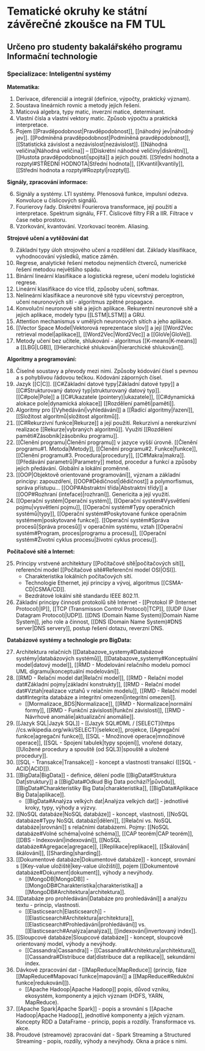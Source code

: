 # Tematické okruhy ke státní závěrečné zkoušce na FM TUL

## Určeno pro studenty bakalářského programu Informační technologie

### Specializace: Inteligentní systémy

**Matematika:**

1. Derivace, diferenciál a integrál (definice, výpočty, praktický význam).
2. Soustava lineárních rovnic a metody jejich řešení.
3. Maticová algebra, typy matic, inverzní matice, determinant.
4. Vlastní čísla a vlastní vektory matic. Způsob výpočtu a praktická interpretace.
5. Pojem [[Pravděpodobnost|Pravděpodobnost]], [[náhodný jev|náhodný jev]]. [[Podmíněná pravděpodobnost|Podmíněná pravděpodobnost]], [[Statistická závislost a nezávislost|nezávislost]]. [[Náhodná veličina|Náhodná veličina]] – [[Diskrétní náhodné veličiny|diskrétní]], [[Hustota pravděpodobnosti|spojitá]] a jejich použití. [[Střední hodnota a rozptyl#STŘEDNÍ HODNOTA|Střední hodnota]], [[Kvantil|kvantily]], [[Střední hodnota a rozptyl#Rozptyl|rozptyl]].

**Signály, zpracování informace:**  

6. Signály a systémy. LTI systémy. Přenosová funkce, impulsní odezva. Konvoluce u číslicových signálů.  
7. Fourierovy řady. Diskrétní Fourierova transformace, její použití a interpretace. Spektrum signálu, FFT. Číslicové filtry FIR a IIR. Filtrace v čase nebo prostoru.  
8. Vzorkování, kvantování. Vzorkovací teorém. Aliasing. 

**Strojové učení a vytěžování dat**

9. Základní typy úloh strojového učení a rozdělení dat. Základy klasifikace, vyhodnocování výsledků, matice záměn.
10. Regrese, analytické řešení metodou nejmenších čtverců, numerické řešení metodou největšího spádu.
11. Binární lineární klasifikace a logistická regrese, učení modelu logistické regrese.
12. Lineární klasifikace do více tříd, způsoby učení, softmax.
13. Nelineární klasifikace a neuronové sítě typu vícevrstvý perceptron, učení neuronových sítí - algoritmus zpětné propagace.
14. Konvoluční neuronové sítě a jejich aplikace. Rekurentní neuronové sítě a jejich aplikace, modely typu [[LSTM|LSTM]] a GRU.
15. Attention mechanismus v umělých neuronových sítích a jeho aplikace.
16. [[Vector Space Model|Vektorová reprezentace slov]] a její [[Word2Vec retrieval model|aplikace]], [[Word2Vec|Word2Vec]] a [[GloVe|GloVe]].
17. Metody učení bez učitele, shlukování - algoritmus [[K-means|K-means]] a [[LBG|LGB]], [[Hierarchické shlukování|hierarchické shlukování]].

**Algoritmy a programování:**

18. Číselné soustavy a převody mezi nimi. Způsoby kódování čísel s pevnou a s pohyblivou řádovou tečkou. Kódování záporných čísel.
19. Jazyk [[C|C]]. [[C#Základní datové typy|Základní datové typy]] a [[C#Strukturovaný datový typ|strukturovaný datový typ]]. [[C#pole|Pole]] a [[C#Ukazatele (pointery)|ukazatele]], [[C#dynamická alokace pole|dynamická alokace]] [[Rozdělení paměti|paměti]].
20. Algoritmy pro [[Vyhedávání|vyhledávání]] a [[Řadící algoritmy|řazení]], [[Složitost algoritmů|složitost algoritmů]].
21. [[C#Rekurzivní funkce|Rekurze]] a její použití. Rekurzivní a nerekurzivní realizace [[Rekurze|vybraných algoritmů]]. Využití [[Rozdělení paměti#Zásobník|zásobníku programu]]. 
22. [[Členění programu|Členění programu]] v jazyce vyšší úrovně. [[Členění programu#1. Metoda|Metody]], [[Členění programu#2. Funkce|funkce]], [[Členění programu#3. Procedura|procedury]], [[C#Makra|makra]]. [[Předávání parametrů|Parametry]] metod, procedur a funkcí a způsoby jejich předávání. Globální a lokální proměnné.
23. [[OOP|Objektově orientované programování]], význam a základní principy: zapouzdření, [[OOP#Dědičnost|dědičnost]] a polymorfismus, správa přístupu... [[OOP#Abstraktní třída|Abstraktní třídy]] a [[OOP#Rozhraní (inteface)|rozhraní]]. Genericita a její využití.
24. [[Operační systém|Operační systém]], [[Operační systém#Vysvětlení pojmu|vysvětlení pojmu]], [[Operační systém#Typy operačních systémů|typy]], [[Operační systém#Poskytované funkce operačním systémem|poskytované funkce]]. [[Operační systém#Správa procesů|Správa procesů]] v operačním systému, vztah [[Operační systém#Program, proces|programu a procesu]], [[Operační systém#Životní cyklus procesu|životní cyklus procesu]]. 

**Počítačové sítě a Internet:**
 
25. Principy vrstvené architektury [[Počítačové sítě|počítačových sítí]], referenční model [[Počítačové sítě#Referenční model OSI|OSI]]. 
	- Charakteristika lokálních počítačových sítí. 
	- Technologie Ethernet, její principy a vývoj, algoritmus [[CSMA-CD|CSMA/CD]]. 
	- Bezdrátové lokální sítě standardu IEEE 802.11.
26. Základní principy činnosti protokolů sítě Internet - [[Protokol IP (Internet Protocol)|IP]], [[TCP (Transmisson Control Protocol)|TCP]], [[UDP (User Datagram Protocol)|UDP]]. [[DNS (Domain Name System)|Domain Name System]], jeho role a činnost, [[DNS (Domain Name System)#DNS server|DNS servery]], postup řešení dotazu, reverzní DNS.

**Databázové systémy a technologie pro BigData:**

27. Architektura relačních [[Databazove_systemy#Databázové systémy|databázových systémů]], [[Databazove_systemy#Konceptuální model|datový model]], [[RMD - Modelování relačního modelu pomocí UML digramu|konceptuální modelování]].
28. [[RMD - Relační model dat|Relační model]], [[RMD - Relační model dat#Základní pojmy|základní konstrukty]], [[RMD - Relační model dat#Vztah|realizace vztahů v relačním modelu]], [[RMD - Relační model dat#Integrita databáze a integritní omezení|integritní omezení]]. 
	- [[Mormalizace_BDS|Normalizace]], [[RMD - Normalizace|normální formy]], [[RMD - Funkční závislosti|funkční závislosti]], [[RMD - Návrhové anomálie|aktualizační anomálie]]. 
29. [[Jazyk SQL|Jazyk SQL]] - [[Jazyk SQL#DML / [SELECT](https //cs.wikipedia.org/wiki/SELECT)|selekce]], projekce, [[Agregační funkce|agregační funkce]], [[SQL - Množinové operace|množinové operace]], [[SQL - Spojení tabulek|typy spojení]], vnořené dotazy, [[Uložené procedury a spouště (od SQL3)|spouště a uložené procedury]]. 
30. [[SQL - Transakce|Transakce]] - koncept a vlastnosti transakcí ([[SQL - ACID|ACID]]). 
31. [[BigData|BigData]] - definice, dělení podle [[BigData#Struktura Dat|struktury]] a [[BigData#Odkud Big Data pochází?|původu]], [[BigData#Charakteristiky Big Data|charakteristika]], [[BigData#Aplikace Big Data|aplikace]]. 
	- [[BigData#Analýza velkých dat|Analýza velkých dat]] - jednotlivé kroky, typy, výhody a výzvy. 
32. [[NoSQL databáze|NoSQL databáze]] - koncept, vlastnosti, [[NoSQL databáze#Typy NoSQL databází|dělení]], [[Relační vs. NoSQL databáze|srovnání]] s relačními databázemi. Pojmy: [[NoSQL databáze#Volné schéma|volné schéma]], [[CAP teorém|CAP teorém]], [[DBS - Indexování|indexování]], [[NoSQL databáze#Agregace|agregace]], [[Replikace|replikace]], [[Škálování|škálování]], [[Sharding|sharding]]. 
33. [[Dokumentové databáze|Dokumentové databáze]] - koncept, srovnání s [[Key-value uložiště|key-value úložišti]], pojem [[Dokumentové databáze#Dokument|dokument]], výhody a nevýhody. 
	- [[MongoDB|MongoDB]] - [[MongoDB#Charakteristika|charakteristika]] a [[MongoDB#Architektura|architektura]]. 
34. [[Databáze pro prohledávání|Databáze pro prohledávání]] a analýzu textu - princip, vlastnosti. 
	- [[Elasticsearch|Elasticsearch]] - [[Elasticsearch#Architektura|architektura]], [[Elasticsearch#Prohledávání|prohledávání]] vs. [[Elasticsearch#Analýza|analýza]], [[indexování|invertovaný index]]. 
35. [[Sloupcové databáze|Sloupcové databáze]] - koncept, sloupcově orientovaný model, výhody a nevýhody. 
	- [[Cassandra|Cassandra]] - [[Cassandra#Architektura|architektura]], [[Cassandra#Distribuce dat|distribuce dat a replikace]], sekundární index. 
36. Dávkové zpracování dat - [[MapReduce|MapReduce]] (princip, fáze [[MapReduce#Mapovací funkce|mapování]] a [[MapReduce#Redukční funkce|redukování]]). 
	- [[Apache Hadoop|Apache Hadoop]] popis, důvod vzniku, ekosystém, komponenty a jejich význam (HDFS, YARN, MapReduce). 
37. [[Apache Spark|Apache Spark]] - popis a srovnání s [[Apache Hadoop|Apache Hadoop]], jednotlivé komponenty a jejich význam. Koncepty RDD a DataFrame - princip, popis a rozdíly. Transformace vs. akce. 
38. Proudové (streamové) zpracování dat - Spark Streaming a Structured Streaming - popis, rozdíly, výhody a nevýhody. Okna a práce s nimi. 